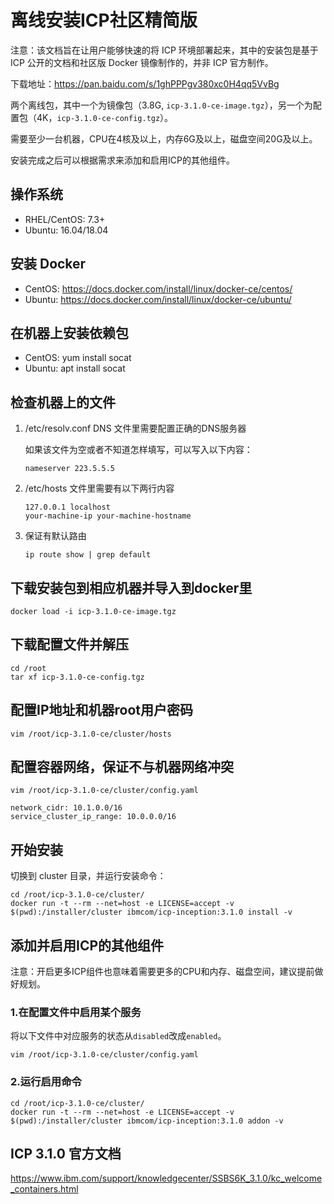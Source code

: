 # 离线安装ICP社区精简版

注意：该文档旨在让用户能够快速的将 ICP 环境部署起来，其中的安装包是基于 ICP 公开的文档和社区版 Docker 镜像制作的，并非 ICP 官方制作。

下载地址：https://pan.baidu.com/s/1ghPPPgv380xc0H4qq5VvBg

两个离线包，其中一个为镜像包（3.8G, `icp-3.1.0-ce-image.tgz`），另一个为配置包（4K，`icp-3.1.0-ce-config.tgz`）。

需要至少一台机器，CPU在4核及以上，内存6G及以上，磁盘空间20G及以上。

安装完成之后可以根据需求来添加和启用ICP的其他组件。


## 操作系统

* RHEL/CentOS: 7.3+
* Ubuntu: 16.04/18.04


## 安装 Docker

* CentOS: https://docs.docker.com/install/linux/docker-ce/centos/
* Ubuntu: https://docs.docker.com/install/linux/docker-ce/ubuntu/

## 在机器上安装依赖包

* CentOS: yum install socat
* Ubuntu: apt install socat

## 检查机器上的文件

1. /etc/resolv.conf DNS 文件里需要配置正确的DNS服务器

    如果该文件为空或者不知道怎样填写，可以写入以下内容：

    ```
    nameserver 223.5.5.5
    ```

2. /etc/hosts 文件里需要有以下两行内容

    ```
    127.0.0.1 localhost
    your-machine-ip your-machine-hostname
    ```

3. 保证有默认路由

    ```
    ip route show | grep default
    ```

## 下载安装包到相应机器并导入到docker里


    docker load -i icp-3.1.0-ce-image.tgz


## 下载配置文件并解压


    cd /root
    tar xf icp-3.1.0-ce-config.tgz


## 配置IP地址和机器root用户密码


    vim /root/icp-3.1.0-ce/cluster/hosts


## 配置容器网络，保证不与机器网络冲突


    vim /root/icp-3.1.0-ce/cluster/config.yaml

    network_cidr: 10.1.0.0/16
    service_cluster_ip_range: 10.0.0.0/16

## 开始安装

切换到 cluster 目录，并运行安装命令：

```
cd /root/icp-3.1.0-ce/cluster/
docker run -t --rm --net=host -e LICENSE=accept -v $(pwd):/installer/cluster ibmcom/icp-inception:3.1.0 install -v
```

## 添加并启用ICP的其他组件

注意：开启更多ICP组件也意味着需要更多的CPU和内存、磁盘空间，建议提前做好规划。

### 1.在配置文件中启用某个服务

将以下文件中对应服务的状态从`disabled`改成`enabled`。

```
vim /root/icp-3.1.0-ce/cluster/config.yaml
```

### 2.运行启用命令

```
cd /root/icp-3.1.0-ce/cluster/
docker run -t --rm --net=host -e LICENSE=accept -v $(pwd):/installer/cluster ibmcom/icp-inception:3.1.0 addon -v
```

## ICP 3.1.0 官方文档

https://www.ibm.com/support/knowledgecenter/SSBS6K_3.1.0/kc_welcome_containers.html
